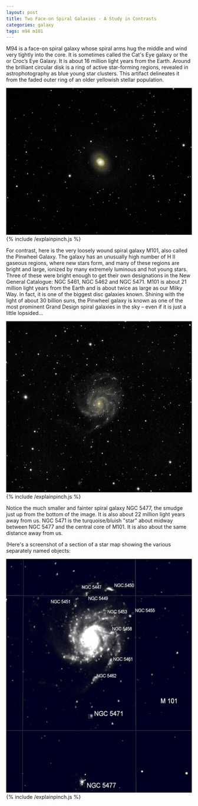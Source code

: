 ```yaml
---
layout: post
title: Two Face-on Spiral Galaxies - A Study in Contrasts
categories: galaxy
tags: m94 m101
---
```


M94 is a face-on spiral galaxy whose spiral arms hug the middle and wind very tightly into the core. It is sometimes called the Cat's Eye galaxy or the or Croc’s Eye Galaxy. It is about 16 million light years from the Earth. Around the brilliant circular disk is a ring of active star-forming regions, revealed in astrophotography as blue young star clusters. This artifact delineates it from the faded outer ring of an older yellowish stellar population. 

![m94 seen using Celestron RASA 8 and ZWO ASI183MC](\images\m94_2020-04-18T23_48_43_Stack_16bits_245frames_735s.jpg)
{% include /explainpinch.js %}

For contrast, here is the very loosely wound spiral galaxy M101, also called the Pinwheel Galaxy. The galaxy has an unusually high number of H II gaseous regions, where new stars form, and many of these regions are bright and large, ionized by many extremely luminous and hot young stars. Three of these were bright enough to get their own designations in the New General Catalogue: NGC 5461, NGC 5462 and NGC 5471. M101 is about 21 million light years from the Earth and is about twice as large as our Milky Way. In fact, it is one of the biggest disc galaxies known. Shining with the light of about 30 billion suns, the Pinwheel galaxy is known as one of the most prominent Grand Design spiral galaxies in the sky – even if it is just a little lopsided… 

![m101 seen using Celestron RASA 8 and ZWO ASI183MC](\images\m101_2020-04-10T23_18_40_Stack_16bits_227frames_908s.jpg)
{% include /explainpinch.js %}

Notice the much smaller and fainter spiral galaxy NGC 5477, the smudge just up from the bottom of the image. It is also about 22 million light years away from us. NGC 5471 is the turquoise/bluish "star" about midway between NGC 5477 and the central core of M101. It is also about the same distance away from us.

(Here's a screenshot of a section of a star map showing the various separately named objects:

![m101 starmap](\images\m101_map.jpg)
{% include /explainpinch.js %}